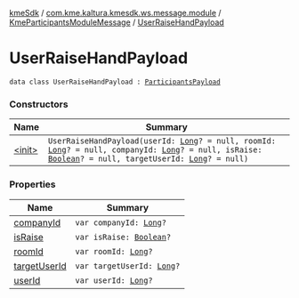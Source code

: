 [kmeSdk](../../../index.md) / [com.kme.kaltura.kmesdk.ws.message.module](../../index.md) / [KmeParticipantsModuleMessage](../index.md) / [UserRaiseHandPayload](./index.md)

# UserRaiseHandPayload

`data class UserRaiseHandPayload : `[`ParticipantsPayload`](../-participants-payload/index.md)

### Constructors

| Name | Summary |
|---|---|
| [&lt;init&gt;](-init-.md) | `UserRaiseHandPayload(userId: `[`Long`](https://kotlinlang.org/api/latest/jvm/stdlib/kotlin/-long/index.html)`? = null, roomId: `[`Long`](https://kotlinlang.org/api/latest/jvm/stdlib/kotlin/-long/index.html)`? = null, companyId: `[`Long`](https://kotlinlang.org/api/latest/jvm/stdlib/kotlin/-long/index.html)`? = null, isRaise: `[`Boolean`](https://kotlinlang.org/api/latest/jvm/stdlib/kotlin/-boolean/index.html)`? = null, targetUserId: `[`Long`](https://kotlinlang.org/api/latest/jvm/stdlib/kotlin/-long/index.html)`? = null)` |

### Properties

| Name | Summary |
|---|---|
| [companyId](company-id.md) | `var companyId: `[`Long`](https://kotlinlang.org/api/latest/jvm/stdlib/kotlin/-long/index.html)`?` |
| [isRaise](is-raise.md) | `var isRaise: `[`Boolean`](https://kotlinlang.org/api/latest/jvm/stdlib/kotlin/-boolean/index.html)`?` |
| [roomId](room-id.md) | `var roomId: `[`Long`](https://kotlinlang.org/api/latest/jvm/stdlib/kotlin/-long/index.html)`?` |
| [targetUserId](target-user-id.md) | `var targetUserId: `[`Long`](https://kotlinlang.org/api/latest/jvm/stdlib/kotlin/-long/index.html)`?` |
| [userId](user-id.md) | `var userId: `[`Long`](https://kotlinlang.org/api/latest/jvm/stdlib/kotlin/-long/index.html)`?` |
